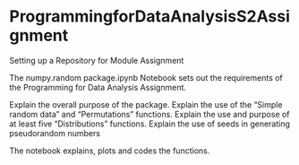 # ProgrammingforDataAnalysisS2Assignment
Setting up a Repository for Module Assignment

The numpy.random package.ipynb Notebook sets out the requirements of the Programming for Data Analysis Assignment.

Explain the overall purpose of the package.
Explain the use of the “Simple random data” and “Permutations” functions.
Explain the use and purpose of at least five “Distributions” functions.
Explain the use of seeds in generating pseudorandom numbers

The notebook explains, plots and codes the functions.
